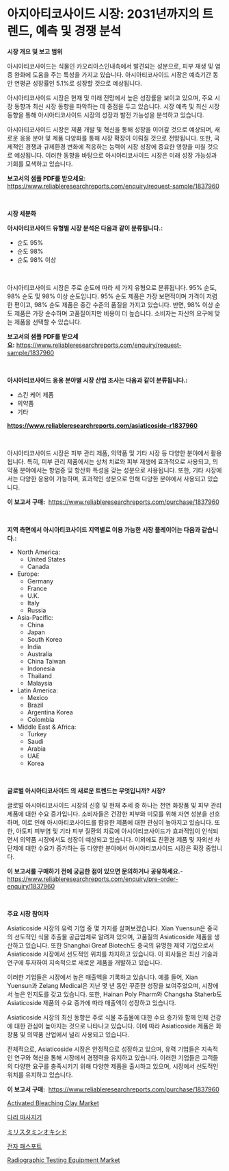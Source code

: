 <p><h1>아지아티코사이드 시장: 2031년까지의 트렌드, 예측 및 경쟁 분석</h1></p><p><strong>시장 개요 및 보고 범위</strong></p>
<p><p>아시아티코사이드는 식물인 카오리아스인내측에서 발견되는 성분으로, 피부 재생 및 염증 완화에 도움을 주는 특성을 가지고 있습니다. 아시아티코사이드 시장은 예측기간 동안 연평균 성장률인 5.1%로 성장할 것으로 예상됩니다.</p><p>아시아티코사이드 시장은 현재 및 미래 전망에서 높은 성장률을 보이고 있으며, 주요 시장 동향과 최신 시장 동향을 파악하는 데 중점을 두고 있습니다. 시장 예측 및 최신 시장 동향을 통해 아시아티코사이드 시장의 성장과 발전 가능성을 분석하고 있습니다. </p><p>아시아티코사이드 시장은 제품 개발 및 혁신을 통해 성장을 이어갈 것으로 예상되며, 새로운 응용 분야 및 제품 다양화를 통해 시장 확장이 이뤄질 것으로 전망됩니다. 또한, 국제적인 경쟁과 규제환경 변화에 적응하는 능력이 시장 성장에 중요한 영향을 미칠 것으로 예상됩니다. 이러한 동향을 바탕으로 아시아티코사이드 시장은 미래 성장 가능성과 기회를 모색하고 있습니다.</p></p>
<p><strong>보고서의 샘플 PDF를 받으세요:</strong> <a href="https://www.reliableresearchreports.com/enquiry/request-sample/1837960">https://www.reliableresearchreports.com/enquiry/request-sample/1837960</a></p>
<p>&nbsp;</p>
<p><strong>시장 세분화</strong></p>
<p><strong>아시아티코사이드 유형별 시장 분석은 다음과 같이 분류됩니다.:</strong></p>
<p><ul><li>순도 95%</li><li>순도 98%</li><li>순도 98% 이상</li></ul></p>
<p>&nbsp;</p>
<p><p>아시아티코사이드 시장은 주로 순도에 따라 세 가지 유형으로 분류됩니다. 95% 순도, 98% 순도 및 98% 이상 순도입니다. 95% 순도 제품은 가장 보편적이며 가격이 저렴한 편이고, 98% 순도 제품은 중간 수준의 품질을 가지고 있습니다. 반면, 98% 이상 순도 제품은 가장 순수하며 고품질이지만 비용이 더 높습니다. 소비자는 자신의 요구에 맞는 제품을 선택할 수 있습니다.</p></p>
<p><strong>보고서의 샘플 PDF를 받으세요:</strong>&nbsp;<a href="https://www.reliableresearchreports.com/enquiry/request-sample/1837960">https://www.reliableresearchreports.com/enquiry/request-sample/1837960</a></p>
<p>&nbsp;</p>
<p><strong> 아시아티코사이드 응용 분야별 시장 산업 조사는 다음과 같이 분류됩니다.:</strong></p>
<p><ul><li>스킨 케어 제품</li><li>의약품</li><li>기타</li></ul></p>
<p><strong><a href="https://www.reliableresearchreports.com/asiaticoside-r1837960">https://www.reliableresearchreports.com/asiaticoside-r1837960</a></strong></p>
<p>&nbsp;</p>
<p><p>아시아티코사이드 시장은 피부 관리 제품, 의약품 및 기타 시장 등 다양한 분야에서 활용됩니다. 특히, 피부 관리 제품에서는 상처 치료와 피부 재생에 효과적으로 사용되고, 의약품 분야에서는 항염증 및 항산화 특성을 갖는 성분으로 사용됩니다. 또한, 기타 시장에서는 다양한 응용이 가능하며, 효과적인 성분으로 인해 다양한 분야에서 사용되고 있습니다.</p></p>
<p><strong>이 보고서 구매:</strong>&nbsp; <a href="https://www.reliableresearchreports.com/purchase/1837960">https://www.reliableresearchreports.com/purchase/1837960</a></p>
<p>&nbsp;</p>
<p><strong>지역 측면에서 아시아티코사이드 지역별로 이용 가능한 시장 플레이어는 다음과 같습니다.:</strong></p>
<p><ul>
    <li>
        North America:
        <ul>
            <li>United States</li>
            <li>Canada</li>
        </ul>
    </li>
    <li>
        Europe:
        <ul>
            <li>Germany</li>
            <li>France</li>
            <li>U.K.</li>
            <li>Italy</li>
            <li>Russia</li>
        </ul>
    </li>
    <li>
        Asia-Pacific:
        <ul>
            <li>China</li>
            <li>Japan</li>
            <li>South Korea</li>
            <li>India</li>
            <li>Australia</li>
            <li>China Taiwan</li>
            <li>Indonesia</li>
            <li>Thailand</li>
            <li>Malaysia</li>
        </ul>
    </li>
    <li>
        Latin America:
        <ul>
            <li>Mexico</li>
            <li>Brazil</li>
            <li>Argentina Korea</li>
            <li>Colombia</li>
        </ul>
    </li>
    <li>
        Middle East & Africa:
        <ul>
            <li>Turkey</li>
            <li>Saudi</li>
            <li>Arabia</li>
            <li>UAE</li>
            <li>Korea</li>
        </ul>
    </li>
    </ul></p>
<p>&nbsp;</p>
<p><strong>글로벌 아시아티코사이드 의 새로운 트렌드는 무엇입니까? 시장?</strong></p>
<p><p>글로벌 아시아티코사이드 시장의 신흥 및 현재 추세 중 하나는 천연 화장품 및 피부 관리 제품에 대한 수요 증가입니다. 소비자들은 건강한 피부와 미모를 위해 자연 성분을 선호하며, 이로 인해 아시아티코사이드를 함유한 제품에 대한 관심이 높아지고 있습니다. 또한, 아토피 피부염 및 기타 피부 질환의 치료에 아시아티코사이드가 효과적임이 인식되면서 의약품 시장에서도 성장이 예상되고 있습니다. 이외에도 친환경 제품 및 자외선 차단제에 대한 수요가 증가하는 등 다양한 분야에서 아시아티코사이드 시장은 확장 중입니다.</p></p>
<p><strong>이 보고서를 구매하기 전에 궁금한 점이 있으면 문의하거나 공유하세요.</strong>- <a href="https://www.reliableresearchreports.com/enquiry/pre-order-enquiry/1837960">https://www.reliableresearchreports.com/enquiry/pre-order-enquiry/1837960</a></p>
<p>&nbsp;</p>
<p><strong>주요 시장 참여자</strong></p>
<p><p>Asiaticoside 시장의 유력 기업 중 몇 가지를 살펴보겠습니다. Xian Yuensun은 중국의 선도적인 식물 추출물 공급업체로 알려져 있으며, 고품질의 Asiaticoside 제품을 생산하고 있습니다. 또한 Shanghai Greaf Biotech도 중국의 유명한 제약 기업으로서 Asiaticoside 시장에서 선도적인 위치를 차지하고 있습니다. 이 회사들은 최신 기술과 연구에 투자하여 지속적으로 새로운 제품을 개발하고 있습니다.</p><p>이러한 기업들은 시장에서 높은 매출액을 기록하고 있습니다. 예를 들어, Xian Yuensun과 Zelang Medical은 지난 몇 년 동안 꾸준한 성장을 보여주었으며, 시장에서 높은 인지도를 갖고 있습니다. 또한, Hainan Poly Pharm와 Changsha Staherb도 Asiaticoside 제품의 수요 증가에 따라 매출액이 성장하고 있습니다.</p><p>Asiaticoside 시장의 최신 동향은 주로 식물 추출물에 대한 수요 증가와 함께 인체 건강에 대한 관심이 높아지는 것으로 나타나고 있습니다. 이에 따라 Asiaticoside 제품은 화장품 및 의약품 산업에서 널리 사용되고 있습니다.</p><p>전체적으로, Asiaticoside 시장은 안정적으로 성장하고 있으며, 유력 기업들은 지속적인 연구와 혁신을 통해 시장에서 경쟁력을 유지하고 있습니다. 이러한 기업들은 고객들의 다양한 요구를 충족시키기 위해 다양한 제품을 출시하고 있으며, 시장에서 선도적인 위치를 유지하고 있습니다.</p></p>
<p><strong>이 보고서 구매:</strong>&nbsp;&nbsp;<a href="https://www.reliableresearchreports.com/purchase/1837960">https://www.reliableresearchreports.com/purchase/1837960</a></p>
<p><p><a href="https://www.linkedin.com/pulse/insights-activated-bleaching-clay-market-size-analysing-share-inhde?trackingId=LxIHNpmfasRnbQctUiSC3Q%3D%3D">Activated Bleaching Clay Market</a></p><p><a href="https://medium.com/@danykakilback/%EB%8B%A4%EB%A6%AC-%EB%A7%88%EC%82%AC%EC%A7%80%EA%B8%B0-%EC%8B%9C%EC%9E%A5-%EB%8F%99%ED%96%A5-%EB%B0%8F-%EC%8B%9C%EC%9E%A5-%EB%B6%84%EC%84%9D%EC%9D%80-2024-2031%EB%85%84%EA%B9%8C%EC%A7%80-%EC%98%88%EC%B8%A1%EB%90%A9%EB%8B%88%EB%8B%A4-893be7c9c303">다리 마사지기</a></p><p><a href="https://github.com/zoetazuur/Market-Research-Report-List-1/blob/main/409931123332.md">ミリスタミンオキシド</a></p><p><a href="https://github.com/hxzi07639916/Market-Research-Report-List-1/blob/main/830895835346.md">전자 패스포트</a></p><p><a href="https://view.publitas.com/reportprime-1/analyzing-radiographic-testing-equipment-market-global-industry-perspective-and-forecast-2024-to-2031/">Radiographic Testing Equipment Market</a></p></p>